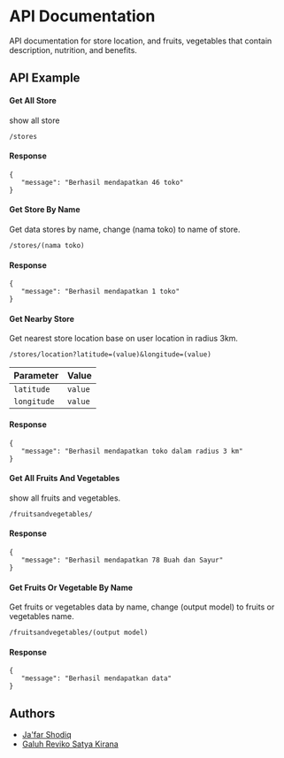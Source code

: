
# API Documentation
API documentation for store location, and fruits, vegetables that contain description, nutrition, and benefits.


## API Example

#### Get All Store
show all store

```http
/stores
```

#### Response

    {
       "message": "Berhasil mendapatkan 46 toko"
    }

#### Get Store By Name
Get data stores by name,
change (nama toko) to name of store.

```http
/stores/(nama toko)
```
#### Response

 
    {
       "message": "Berhasil mendapatkan 1 toko"
    }

#### Get Nearby Store

Get nearest store location base on user location in radius 3km.

```http
/stores/location?latitude=(value)&longitude=(value)
```

| Parameter     |  Value  |
| :--------     | :-------|
| `latitude`    | `value` |
| `longitude`   | `value` |

#### Response

    {
       "message": "Berhasil mendapatkan toko dalam radius 3 km"
    }

#### Get All Fruits And Vegetables
show all fruits and vegetables.

```http
/fruitsandvegetables/
```

#### Response

    {
       "message": "Berhasil mendapatkan 78 Buah dan Sayur"
    }

#### Get Fruits Or Vegetable By Name
Get fruits or vegetables data by name,
change (output model) to fruits or vegetables name.

```http
/fruitsandvegetables/(output model)
```
#### Response

 
    {
       "message": "Berhasil mendapatkan data"
    }


## Authors

- [Ja'far Shodiq](https://github.com/potaHere)
- [Galuh Reviko Satya Kirana](https://github.com/GaluhReviko)

